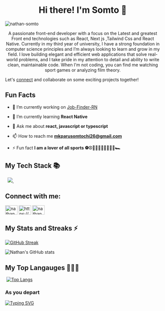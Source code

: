 

<h1 align ="center"> Hi there! I'm Somto 👋</h1>
<p align="left"> <img src="https://komarev.com/ghpvc/?username=nathan-somto&label=Profile%20views&color=0e75b6&style=flat" alt="nathan-somto" /> </p>
 <p align ="center" >A passionate front-end developer with a focus on the Latest and greatest Front end technologies such as React, Next js ,Tailwind Css and React Native. Currently in my third year of university, I have a strong foundation in computer science principles and I’m always looking to learn and grow in my field. I love building elegant and efficient web applications that solve real-world problems, and I take pride in my attention to detail and ability to write clean, maintainable code. When I'm not coding, you can find me watching sport games or analyzing film theory.

 Let's <a href='https://www.linkedin.com/in/somtochi-mkparu-elnathan/'>connect</a> and collaborate on some exciting projects together!</p>

## Fun Facts

- 🔭 I’m currently working on [Job-Finder-RN](https://github.com/Nathan-Somto/)

- 🌱 I’m currently learning **React Native**

- 💬 Ask me about **react, javascript or typescript**

- 📫 How to reach me **mkparusomtochi26@gmail.com**

- ⚡ Fun fact **I am a lover of all sports ⚽️⚾️🏀🏐🏈🏉🎾🥊🏌️‍♂️🏎**

## My Tech Stack 📚



<p align="left">
  <a href="https://skillicons.dev">
    <img src="https://skillicons.dev/icons?i=git,c,js,html,css,express,tailwind,sass,ts,jest,nodejs,mongodb,firebase,redux,react,nextjs&theme=dark" />  </a>
</p>


## Connect with me:


<p align="left">
<a href="https://twitter.com/nathan_somto" target="blank"><img align="center" src="https://raw.githubusercontent.com/rahuldkjain/github-profile-readme-generator/master/src/images/icons/Social/twitter.svg" alt="nathan_somto" height="30" width="40" /></a>
<a href="https://linkedin.com/in/https://www.linkedin.com/in/somtochi-mkparu-elnathan/" target="blank"><img align="center" src="https://raw.githubusercontent.com/rahuldkjain/github-profile-readme-generator/master/src/images/icons/Social/linked-in-alt.svg" alt="https://www.linkedin.com/in/somtochi-mkparu-elnathan/" height="30" width="40" /></a>
<a href="https://instagram.com/nathan_somto" target="blank"><img align="center" src="https://raw.githubusercontent.com/rahuldkjain/github-profile-readme-generator/master/src/images/icons/Social/instagram.svg" alt="nathan_somto" height="30" width="40" /></a>
</p>

## My Stats and Streaks ⚡
[![GitHub Streak](https://github-readme-streak-stats.herokuapp.com?user=Nathan-Somto&theme=synthwave)](https://git.io/streak-stats)

 
![Nathan's GitHub stats](https://github-readme-stats.vercel.app/api?username=Nathan-Somto&show_icons=true&theme=synthwave)

## My Top Langauges 👨‍💻🤓

 [![Top Langs](https://github-readme-stats.vercel.app/api/top-langs/?username=Nathan-Somto&layout=compact)](https://github.com/anuraghazra/github-readme-stats)
 
### As you depart

 [![Typing SVG](http://readme-typing-svg.herokuapp.com?font=Fira+Code&weight=300&pause=1000&color=5023F7&center=true&vCenter=true&width=435&lines=May+the+force+be+with+you)](https://git.io/typing-svg)
 
<!---
wildcatmidnight883/wildcatmidnight883 is a ✨ special ✨ repository because its `README.md` (this file) appears on your GitHub profile.
You can click the Preview link to take a look at your changes.
--->
